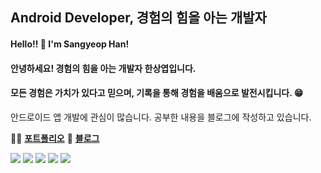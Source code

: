 ## Android Developer, 경험의 힘을 아는 개발자
#### Hello!! 👋 I'm Sangyeop Han! </br>
#### 안녕하세요! 경험의 힘을 아는 개발자 한상엽입니다.
#### 모든 경험은 가치가 있다고 믿으며, 기록을 통해 경험을 배움으로 발전시킵니다. 😁
안드로이드 앱 개발에 관심이 많습니다. 공부한 내용을 블로그에 작성하고 있습니다. </br>

💁‍♂️ [**포트폴리오**](https://sweltering-enthusiasm-d6a.notion.site/cc5a5bf472bd40e99bc659de25e72d35)
📝 [**블로그**](https://hanyeop.tistory.com/)

<div>
  <img src="https://img.shields.io/badge/android-3DDC84?style=for-the-badge&logo=android&logoColor=white"> 
  <img src="https://img.shields.io/badge/kotlin-7F52FF?style=for-the-badge&logo=kotlin&logoColor=white"> 
  <img src="https://img.shields.io/badge/firebase-FFCA28?style=for-the-badge&logo=firebase&logoColor=white">
  <img src="https://img.shields.io/badge/java-007396?style=for-the-badge&logo=java&logoColor=white"> 
  <img src="https://img.shields.io/badge/Jetpack Compose-4285F4?style=for-the-badge&logo=jetpack-compose&logoColor=white"> 
